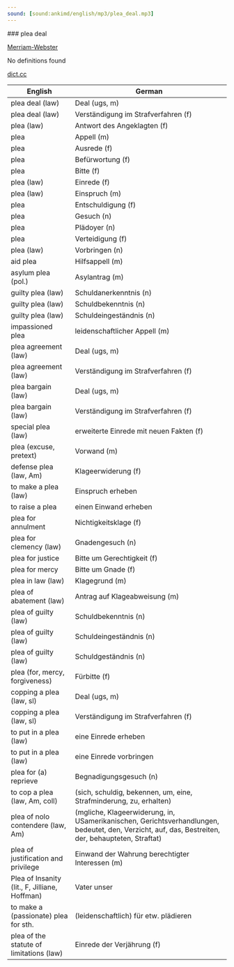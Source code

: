 ```yaml
---
sound: [sound:ankimd/english/mp3/plea_deal.mp3]
---
```


\### plea deal

[Merriam-Webster](https://www.merriam-webster.com/dictionary/plea+deal)

No definitions found

[dict.cc](https://www.dict.cc/plea+deal)

| English        | German       |
| -------------- | ------------ |
| plea deal (law) | Deal (ugs, m) |
| plea deal (law) | Verständigung im Strafverfahren (f) |
| plea (law) | Antwort des Angeklagten (f) |
| plea | Appell (m) |
| plea | Ausrede (f) |
| plea | Befürwortung (f) |
| plea | Bitte (f) |
| plea (law) | Einrede (f) |
| plea (law) | Einspruch (m) |
| plea | Entschuldigung (f) |
| plea | Gesuch (n) |
| plea | Plädoyer (n) |
| plea | Verteidigung (f) |
| plea (law) | Vorbringen (n) |
| aid plea | Hilfsappell (m) |
| asylum plea (pol.) | Asylantrag (m) |
| guilty plea (law) | Schuldanerkenntnis (n) |
| guilty plea (law) | Schuldbekenntnis (n) |
| guilty plea (law) | Schuldeingeständnis (n) |
| impassioned plea | leidenschaftlicher Appell (m) |
| plea agreement (law) | Deal (ugs, m) |
| plea agreement (law) | Verständigung im Strafverfahren (f) |
| plea bargain (law) | Deal (ugs, m) |
| plea bargain (law) | Verständigung im Strafverfahren (f) |
| special plea (law) | erweiterte Einrede mit neuen Fakten (f) |
| plea (excuse, pretext) | Vorwand (m) |
| defense plea (law, Am) | Klageerwiderung (f) |
| to make a plea (law) | Einspruch erheben |
| to raise a plea | einen Einwand erheben |
| plea for annulment | Nichtigkeitsklage (f) |
| plea for clemency (law) | Gnadengesuch (n) |
| plea for justice | Bitte um Gerechtigkeit (f) |
| plea for mercy | Bitte um Gnade (f) |
| plea in law (law) | Klagegrund (m) |
| plea of abatement (law) | Antrag auf Klageabweisung (m) |
| plea of guilty (law) | Schuldbekenntnis (n) |
| plea of guilty (law) | Schuldeingeständnis (n) |
| plea of guilty (law) | Schuldgeständnis (n) |
| plea (for, mercy, forgiveness) | Fürbitte (f) |
| copping a plea (law, sl) | Deal (ugs, m) |
| copping a plea (law, sl) | Verständigung im Strafverfahren (f) |
| to put in a plea (law) | eine Einrede erheben |
| to put in a plea (law) | eine Einrede vorbringen |
| plea for (a) reprieve | Begnadigungsgesuch (n) |
| to cop a plea (law, Am, coll) |  (sich, schuldig, bekennen, um, eine, Strafminderung, zu, erhalten) |
| plea of nolo contendere (law, Am) |  (mgliche, Klageerwiderung, in, USamerikanischen, Gerichtsverhandlungen, bedeutet, den, Verzicht, auf, das, Bestreiten, der, behaupteten, Straftat) |
| plea of justification and privilege | Einwand der Wahrung berechtigter Interessen (m) |
| Plea of Insanity (lit., F, Jilliane, Hoffman) | Vater unser |
| to make a (passionate) plea for sth. | (leidenschaftlich) für etw. plädieren |
| plea of the statute of limitations (law) | Einrede der Verjährung (f) |
